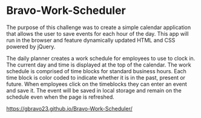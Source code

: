 # Bravo-Work-Scheduler

The purpose of this challenge was to create a simple calendar application that allows the user to save events for each hour of the day. This app will run in the browser and feature dynamically updated HTML and CSS powered by jQuery.

The daily planner creates a work schedule for employees to use to clock in. The current day and time is displayed at the top of the calendar. The work schedule is comprised of time blocks for standard business hours. Each time block is color coded to indicate whether it is in the past, present or future. When employees click on the timeblocks they can enter an event and save it. The event will be saved in local storage and remain on the schedule even when the page is refreshed. 

https://gbravo23.github.io/Bravo-Work-Scheduler/